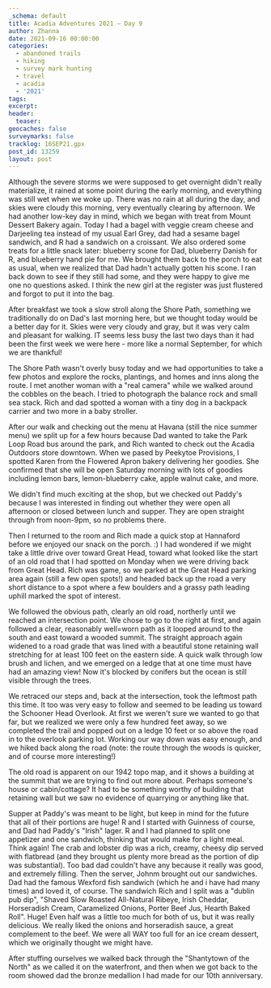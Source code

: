 ```yaml
---
_schema: default
title: Acadia Adventures 2021 – Day 9
author: Zhanna
date: 2021-09-16 00:00:00
categories:
  - abandoned trails
  - hiking
  - survey mark hunting
  - travel
  - acadia
  - '2021'
tags:
excerpt: 
header:
  teaser:
geocaches: false
surveymarks: false
tracklog: 16SEP21.gpx
post_id: 13259
layout: post
---
```


Although the severe storms we were supposed to get overnight didn't really materialize, it rained at some point during the early morning, and everything was still wet when we woke up. There was no rain at all during the day, and skies were cloudy this morning, very eventually clearing by afternoon. We had another low-key day in mind, which we began with treat from Mount Dessert Bakery again. Today I had a bagel with veggie cream cheese and Darjeeling tea instead of my usual Earl Grey, dad had a sesame bagel sandwich, and R had a sandwich on a croissant. We also ordered some treats for a little snack later: blueberry scone for Dad, blueberry Danish for R, and blueberry hand pie for me. We brought them back to the porch to eat as usual, when we realized that Dad hadn't actually gotten his scone. I ran back down to see if they still had some, and they were happy to give me one no questions asked. I think the new girl at the register was just flustered and forgot to put it into the bag.

After breakfast we took a slow stroll along the Shore Path, something we traditionally do on Dad's last morning here, but we thought today would be a better day for it. Skies were very cloudy and gray, but it was very calm and pleasant for walking. IT seems less busy the last two days than it had been the first week we were here - more like a normal September, for which we are thankful! 

The Shore Path wasn't overly busy today and we had opportunities to take a few photos and explore the rocks, plantings, and homes and inns along the route. I met another woman with a "real camera" while we walked around the cobbles on the beach. I tried to photograph the balance rock and small sea stack. Rich and dad spotted a woman with a tiny dog in a backpack carrier and two more in a baby stroller. 

After our walk and checking out the menu at Havana (still the nice summer menu) we split up for a few hours because Dad wanted to take the Park Loop Road bus around the park, and Rich wanted to check out the Acadia Outdoors store downtown. When we pased by Peekytoe Provisions, I spotted Karen from the Flowered Apron bakery delivering her goodies. She confirmed that she will be open Saturday morning with lots of goodies including lemon bars, lemon-blueberry cake, apple walnut cake, and more. 

We didn't find much exciting at the shop, but we checked out Paddy's because I was interested in finding out whether they were open all afternoon or closed between lunch and supper. They are open straight through from noon-9pm, so no problems there.

Then I returned to the room and Rich made a quick stop at Hannaford before we enjoyed our snack on the porch. :) I had wondered if we might take a little drive over toward Great Head, toward what looked like the start of an old road that I had spotted on Monday when we were driving back from Great Head. Rich was game, so we parked at the Great Head parking area again (still a few open spots!) and headed back up the road a very short distance to a spot where a few boulders and a grassy path leading uphill marked the spot of interest.

We followed the obvious path, clearly an old road, northerly until we reached an intersection point. We chose to go to the right at first, and again followed a clear, reasonably well=worn path as it looped around to the south and east toward a wooded summit. The straight approach again widened to a road grade that was lined with a beautiful stone retaining wall stretching for at least 100 feet on the eastern side. A quick walk through low brush and lichen, and we emerged on a ledge that at one time must have had an amazing view! Now it's blocked by conifers but the ocean is still visible through the trees.

We retraced our steps and, back at the intersection, took the leftmost path this time. It too was very easy to follow and seemed to be leading us toward the Schooner Head Overlook. At first we weren't sure we wanted to go that far, but we realized we were only a few hundred feet away, so we completed the trail and popped out on a ledge 10 feet or so above the road in to the overlook parking lot. Working our way down was easy enough, and we hiked back along the road (note: the route through the woods is quicker, and of course more interesting!)

The old road is apparent on our 1942 topo map, and it shows a building at the summit that we are trying to find out more about. Perhaps someone's house or cabin/cottage? It had to be something worthy of building that retaining wall but we saw no evidence of quarrying or anything like that.

Supper at Paddy's was meant to be light, but keep in mind for the future that all of their portions are huge! R and I started with Guinness of course, and Dad had Paddy's "Irish" lager. R and I had planned to split one appetizer and one sandwich, thinking that would make for a light meal. Think again! The crab and lobster dip was a rich, creamy, cheesy dip served with flatbread (and they brought us plenty more bread as the portion of dip was substantial). Too bad dad couldn't have any because it really was good, and extremely filling. Then the server, Johnm brought out our sandwiches. Dad had the famous Wexford fish sandwich (which he and i have had many times) and loved it, of course. The sandwich Rich and I split was a "dublin pub dip", "Shaved Slow Roasted All-Natural Ribeye, Irish Cheddar, Horseradish Cream, Caramelized Onions, Porter Beef Jus, Hearth Baked Roll". Huge! Even half was a little too much for both of us, but it was really delicious. We really liked the onions and horseradish sauce, a great complement to the beef. We were all WAY too full for an ice cream dessert, which we originally thought we might have.

After stuffing ourselves we walked back through the "Shantytown of the North" as we called it on the waterfront, and then when we got back to the room showed dad the bronze medallion I had made for our 10th anniversary.



